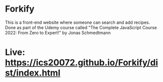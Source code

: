 # Forkify
This is a front-end website where someone can search and add recipes. Done as part of the Udemy course called "The Complete JavaScript Course 2022: From Zero to Expert!" by Jonas Schmedtmann

# Live: https://ics20072.github.io/Forkify/dist/index.html

